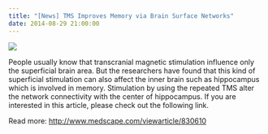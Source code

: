 ```yaml
---
title: "[News] TMS Improves Memory via Brain Surface Networks"
date: 2014-08-29 21:00:00
---
```


![](http://img.medscape.com/news/2014/ou_140828_transcranial_magnetic_stimulation1_250x188.jpg)

People usually know that transcranial magnetic stimulation influence only the superficial brain area. But the researchers have found that this kind of superficial stimulation can also affect the inner brain such as hippocampus which is involved in memory. Stimulation by using the repeated TMS alter the network connectivity with the center of hippocampus. If you are interested in this article, please check out the following link.

Read more: <http://www.medscape.com/viewarticle/830610>


